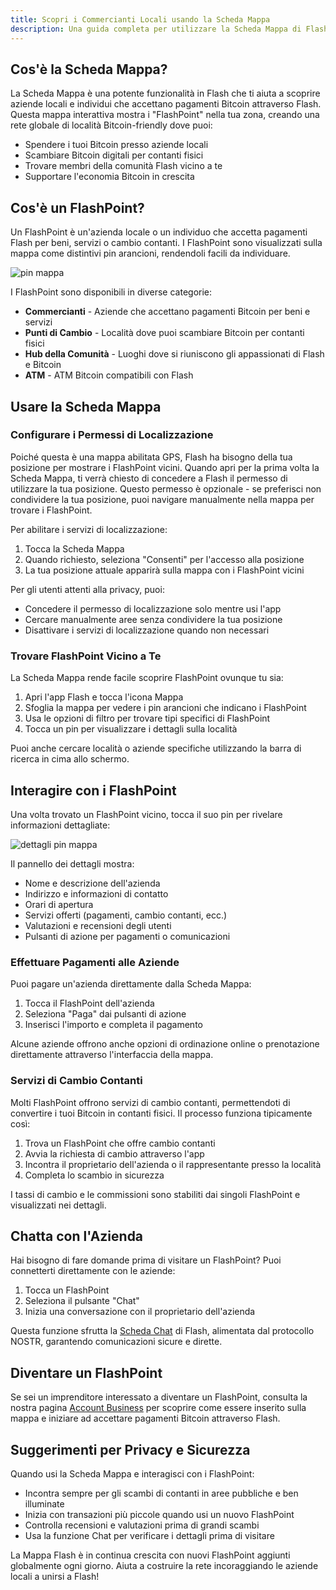 ```yaml
---
title: Scopri i Commercianti Locali usando la Scheda Mappa
description: Una guida completa per utilizzare la Scheda Mappa di Flash per trovare aziende che accettano Bitcoin e scambiano contanti
---
```


## Cos'è la Scheda Mappa?

La Scheda Mappa è una potente funzionalità in Flash che ti aiuta a scoprire aziende locali e individui che accettano pagamenti Bitcoin attraverso Flash. Questa mappa interattiva mostra i "FlashPoint" nella tua zona, creando una rete globale di località Bitcoin-friendly dove puoi:

- Spendere i tuoi Bitcoin presso aziende locali
- Scambiare Bitcoin digitali per contanti fisici
- Trovare membri della comunità Flash vicino a te
- Supportare l'economia Bitcoin in crescita

## Cos'è un FlashPoint?

Un FlashPoint è un'azienda locale o un individuo che accetta pagamenti Flash per beni, servizi o cambio contanti. I FlashPoint sono visualizzati sulla mappa come distintivi pin arancioni, rendendoli facili da individuare.

![pin mappa](/images/map-pin.webp)

I FlashPoint sono disponibili in diverse categorie:
- **Commercianti** - Aziende che accettano pagamenti Bitcoin per beni e servizi
- **Punti di Cambio** - Località dove puoi scambiare Bitcoin per contanti fisici
- **Hub della Comunità** - Luoghi dove si riuniscono gli appassionati di Flash e Bitcoin
- **ATM** - ATM Bitcoin compatibili con Flash

## Usare la Scheda Mappa

### Configurare i Permessi di Localizzazione

Poiché questa è una mappa abilitata GPS, Flash ha bisogno della tua posizione per mostrare i FlashPoint vicini. Quando apri per la prima volta la Scheda Mappa, ti verrà chiesto di concedere a Flash il permesso di utilizzare la tua posizione. Questo permesso è opzionale - se preferisci non condividere la tua posizione, puoi navigare manualmente nella mappa per trovare i FlashPoint.

Per abilitare i servizi di localizzazione:
1. Tocca la Scheda Mappa
2. Quando richiesto, seleziona "Consenti" per l'accesso alla posizione
3. La tua posizione attuale apparirà sulla mappa con i FlashPoint vicini

Per gli utenti attenti alla privacy, puoi:
- Concedere il permesso di localizzazione solo mentre usi l'app
- Cercare manualmente aree senza condividere la tua posizione
- Disattivare i servizi di localizzazione quando non necessari

### Trovare FlashPoint Vicino a Te

La Scheda Mappa rende facile scoprire FlashPoint ovunque tu sia:

1. Apri l'app Flash e tocca l'icona Mappa
2. Sfoglia la mappa per vedere i pin arancioni che indicano i FlashPoint
3. Usa le opzioni di filtro per trovare tipi specifici di FlashPoint
4. Tocca un pin per visualizzare i dettagli sulla località

Puoi anche cercare località o aziende specifiche utilizzando la barra di ricerca in cima allo schermo.

## Interagire con i FlashPoint

Una volta trovato un FlashPoint vicino, tocca il suo pin per rivelare informazioni dettagliate:

![dettagli pin mappa](/images/map-pin-details.webp)

Il pannello dei dettagli mostra:
- Nome e descrizione dell'azienda
- Indirizzo e informazioni di contatto
- Orari di apertura
- Servizi offerti (pagamenti, cambio contanti, ecc.)
- Valutazioni e recensioni degli utenti
- Pulsanti di azione per pagamenti o comunicazioni

### Effettuare Pagamenti alle Aziende

Puoi pagare un'azienda direttamente dalla Scheda Mappa:
1. Tocca il FlashPoint dell'azienda
2. Seleziona "Paga" dai pulsanti di azione
3. Inserisci l'importo e completa il pagamento

Alcune aziende offrono anche opzioni di ordinazione online o prenotazione direttamente attraverso l'interfaccia della mappa.

### Servizi di Cambio Contanti

Molti FlashPoint offrono servizi di cambio contanti, permettendoti di convertire i tuoi Bitcoin in contanti fisici. Il processo funziona tipicamente così:
1. Trova un FlashPoint che offre cambio contanti
2. Avvia la richiesta di cambio attraverso l'app
3. Incontra il proprietario dell'azienda o il rappresentante presso la località
4. Completa lo scambio in sicurezza

I tassi di cambio e le commissioni sono stabiliti dai singoli FlashPoint e visualizzati nei dettagli.

## Chatta con l'Azienda

Hai bisogno di fare domande prima di visitare un FlashPoint? Puoi connetterti direttamente con le aziende:

1. Tocca un FlashPoint
2. Seleziona il pulsante "Chat"
3. Inizia una conversazione con il proprietario dell'azienda

Questa funzione sfrutta la [Scheda Chat](/it/guides/chat) di Flash, alimentata dal protocollo NOSTR, garantendo comunicazioni sicure e dirette.

## Diventare un FlashPoint

Se sei un imprenditore interessato a diventare un FlashPoint, consulta la nostra pagina [Account Business](/it/business) per scoprire come essere inserito sulla mappa e iniziare ad accettare pagamenti Bitcoin attraverso Flash.

## Suggerimenti per Privacy e Sicurezza

Quando usi la Scheda Mappa e interagisci con i FlashPoint:
- Incontra sempre per gli scambi di contanti in aree pubbliche e ben illuminate
- Inizia con transazioni più piccole quando usi un nuovo FlashPoint
- Controlla recensioni e valutazioni prima di grandi scambi
- Usa la funzione Chat per verificare i dettagli prima di visitare

La Mappa Flash è in continua crescita con nuovi FlashPoint aggiunti globalmente ogni giorno. Aiuta a costruire la rete incoraggiando le aziende locali a unirsi a Flash!